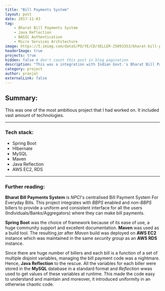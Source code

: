 ```yaml
---
title: "Bill Payments System"
layout: post
date: 2017-11-03
tag: 
    - Bharat Bill Payments System
    - Java Reflection
    - BASIC Authentication
    - Micro Services Architecture
image: https://5.imimg.com/data5/PO/YE/CD/SELLER-25093353/bharat-bill-payment-services-500x500.jpg
headerImage: true
projects: true
hidden: false # don't count this post in blog pagination
description: "This was a integration with Indian Govt.'s Bharat Bill Payments Plaltform."
category: project
author: pranjal
externalLink: false
---
```


## Summary:
This was one of the most ambitious project that I had worked on. It included vast amount of technologies.

---

### Tech stack:
* Spring Boot
* HIbernate
* MySQL
* Maven
* Java Reflection
* AWS EC2, RDS

---

### Further reading:
**Bharat Bill Payments System** is *NPCI*'s centralised Bill Payment System For Everyday Bills. This project integrates with *BBPS* enabled and *non-BBPS* billers to provide a uniform and consistent interface for all the users (Individuals/Banks/Aggregators) where they can make bill payments.

**Spring Boot** was the choice of framework because of its ease of use, a huge community support and excellent documentation. **Maven** was used as a build tool. The resulting *jar* after *Maven* build was deployed on **AWS EC2** instance which was maintained in the same *security group* as an **AWS RDS** instance.

Since there are huge number of billers and each bill is a function of a set of multiple disjoint variables, managing the bill payment code was a nightmare. Hence, **Java Reflection** to the rescue. All the variables for each biller were stored in the **MySQL** database in a standard format and *Reflection* wwas used to get values of these variables at runtime. This made the code easy to understand and maintain and moreover, it introduced uniformity in an otherwise chaotic code.